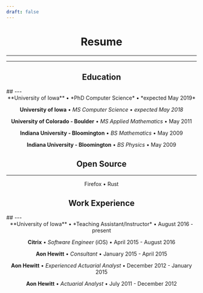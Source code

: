 ```yaml
---
draft: false
---
```


<center><h1>Resume</h1></center>
<hr>
<hr>
<center><h2>Education</h2></center>
## 
---
<center>
  **University of Iowa** &bull; *PhD Computer Science* &bull; *expected May 2019*

  **University of Iowa** &bull; *MS Computer Science* &bull; *expected May 2018*

  **University of Colorado - Boulder** &bull; *MS Applied Mathematics* &bull; May 2011

  **Indiana University - Bloomington** &bull; *BS Mathematics* &bull; May 2009

  **Indiana University - Bloomington** &bull; *BS Physics* &bull; May 2009
</center>
<center><h2>Open Source</h2></center>
<hr>
<center>
  Firefox &bull; Rust
</center>
<center><h2>Work Experience</h2></center>
## 
---
<center>
  **University of Iowa** &bull; *Teaching Assistant/Instructor* &bull; August 2016 - present

  **Citrix** &bull; *Software Engineer* (iOS) &bull; April 2015 - August 2016

  **Aon Hewitt** &bull; *Consultant* &bull; January 2015 - April 2015

  **Aon Hewitt** &bull; *Experienced Actuarial Analyst* &bull; December 2012 - January 2015

  **Aon Hewitt** &bull; *Actuarial Analyst* &bull; July 2011 - December 2012
</center>
